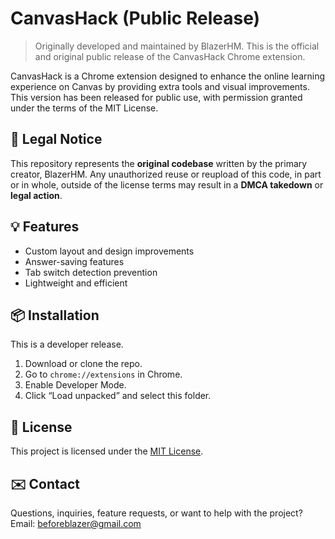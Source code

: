 # CanvasHack (Public Release)

> Originally developed and maintained by BlazerHM. This is the official and original public release of the CanvasHack Chrome extension.

CanvasHack is a Chrome extension designed to enhance the online learning experience on Canvas by providing extra tools and visual improvements. This version has been released for public use, with permission granted under the terms of the MIT License.

## 🚨 Legal Notice

This repository represents the **original codebase** written by the primary creator, BlazerHM. Any unauthorized reuse or reupload of this code, in part or in whole, outside of the license terms may result in a **DMCA takedown** or **legal action**.

## 💡 Features

- Custom layout and design improvements
- Answer-saving features
- Tab switch detection prevention
- Lightweight and efficient

## 📦 Installation

This is a developer release.

1. Download or clone the repo.
2. Go to `chrome://extensions` in Chrome.
3. Enable Developer Mode.
4. Click “Load unpacked” and select this folder.

## 📜 License

This project is licensed under the [MIT License](LICENSE).

## ✉️ Contact

Questions, inquiries, feature requests, or want to help with the project?  
Email: beforeblazer@gmail.com